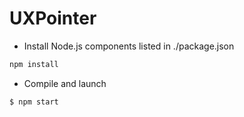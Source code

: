 # UXPointer

* Install Node.js components listed in ./package.json
``` bash
npm install                   
```
* Compile and launch
``` bash
$ npm start  
```
